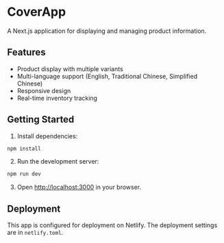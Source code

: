 # CoverApp

A Next.js application for displaying and managing product information.

## Features

- Product display with multiple variants
- Multi-language support (English, Traditional Chinese, Simplified Chinese)
- Responsive design
- Real-time inventory tracking

## Getting Started

1. Install dependencies:
```bash
npm install
```

2. Run the development server:
```bash
npm run dev
```

3. Open [http://localhost:3000](http://localhost:3000) in your browser.

## Deployment

This app is configured for deployment on Netlify. The deployment settings are in `netlify.toml`. 